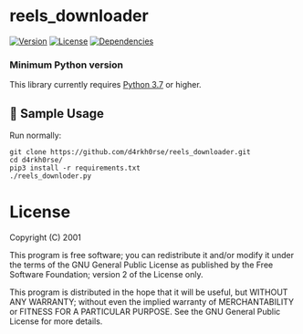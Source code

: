 # reels_downloader

[![Version](https://img.shields.io/pypi/pyversions/insta-scrape)](https://www.python.org/downloads/release/python-360/)
[![License](http://img.shields.io/:license-mit-blue.svg?style=flat-square)](https://opensource.org/licenses/MIT)
[![Dependencies](https://img.shields.io/librariesio/github/chris-greening/instascrape)](https://github.com/d4rkh0rse/reels_downloader/blob/master/requirements.txt)


### Minimum Python version

This library currently requires [Python 3.7](https://www.python.org/downloads/release/python-370/) or higher.


## :mag_right: Sample Usage <a name="features"></a>

Run normally:

~~~
git clone https://github.com/d4rkh0rse/reels_downloader.git
cd d4rkh0rse/
pip3 install -r requirements.txt    
./reels_downloder.py
~~~


License
=======
Copyright (C) 2001 

This program is free software; you can redistribute it and/or
modify it under the terms of the GNU General Public License
as published by the Free Software Foundation; version 2
of the License only.

This program is distributed in the hope that it will be useful,
but WITHOUT ANY WARRANTY; without even the implied warranty of
MERCHANTABILITY or FITNESS FOR A PARTICULAR PURPOSE.  See the
GNU General Public License for more details.